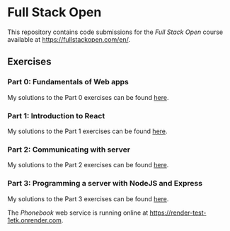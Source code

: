 # Full Stack Open

This repository contains code submissions for the *Full Stack Open* course available at https://fullstackopen.com/en/.


## Exercises

### Part 0: Fundamentals of Web apps

My solutions to the Part 0 exercises can be found [here](./exercises/part0/README.md).

### Part 1: Introduction to React

My solutions to the Part 1 exercises can be found [here](./exercises/part1/).

### Part 2: Communicating with server

My solutions to the Part 2 exercises can be found [here](./exercises/part2/).

### Part 3: Programming a server with NodeJS and Express

My solutions to the Part 3 exercises can be found [here](./exercises/part3/).

The *Phonebook* web service is running online at https://render-test-1etk.onrender.com.
